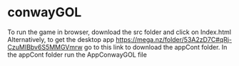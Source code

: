 # conwayGOL

To run the game in browser, download the src folder and click on Index.html
Alternatively, to get the desktop app https://mega.nz/folder/53A2zD7C#qRj-CzuMIBbv6S5MMGVmrw go to this link to download the appCont folder.
In the appCont folder run the AppConwayGOL file
